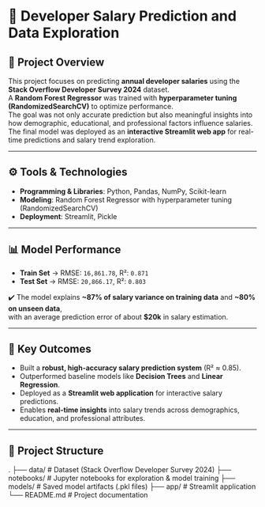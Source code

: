 # 💼 Developer Salary Prediction and Data Exploration

## 📌 Project Overview
This project focuses on predicting **annual developer salaries** using the **Stack Overflow Developer Survey 2024** dataset.  
A **Random Forest Regressor** was trained with **hyperparameter tuning (RandomizedSearchCV)** to optimize performance.  
The goal was not only accurate prediction but also meaningful insights into how demographic, educational, and professional factors influence salaries.  
The final model was deployed as an **interactive Streamlit web app** for real-time predictions and salary trend exploration.

---

## ⚙️ Tools & Technologies
- **Programming & Libraries**: Python, Pandas, NumPy, Scikit-learn  
- **Modeling**: Random Forest Regressor with hyperparameter tuning (RandomizedSearchCV)  
- **Deployment**: Streamlit, Pickle  

---

## 📊 Model Performance
- **Train Set** → RMSE: `16,861.78`, R²: `0.871`  
- **Test Set** → RMSE: `20,866.17`, R²: `0.803`  

✔️ The model explains **~87% of salary variance on training data** and **~80% on unseen data**,  
with an average prediction error of about **$20k** in salary estimation.

---

## 🚀 Key Outcomes
- Built a **robust, high-accuracy salary prediction system** (R² ≈ 0.85).  
- Outperformed baseline models like **Decision Trees** and **Linear Regression**.  
- Deployed as a **Streamlit web application** for interactive salary predictions.  
- Enables **real-time insights** into salary trends across demographics, education, and professional attributes.  

---

## 📂 Project Structure
.
├── data/ # Dataset (Stack Overflow Developer Survey 2024)
├── notebooks/ # Jupyter notebooks for exploration & model training
├── models/ # Saved model artifacts (.pkl files)
├── app/ # Streamlit application
└── README.md # Project documentation
